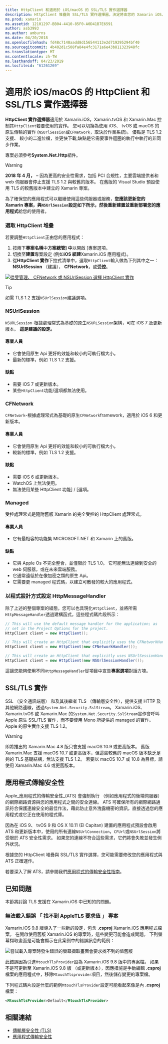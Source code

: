 ```yaml
---
title: HttpClient 和適用於 iOS/macOS 的 SSL/TLS 實作選擇器
description: HttpClient 堆疊與 SSL/TLS 實作選擇器，決定將由您的 Xamarin iOS、 tvOS 或 macOS 應用程式的 HttpClient 和 SSL/TLS 實作。
ms.prod: xamarin
ms.assetid: 12101297-BB04-4410-85F0-A0D41B7E6591
author: asb3993
ms.author: amburns
ms.date: 04/20/2018
ms.openlocfilehash: fd48c7148aadd8d156544113e2d719295294bf40
ms.sourcegitcommit: 4b402d1c508fa84e4fc3171a6e43b811323948fc
ms.translationtype: MT
ms.contentlocale: zh-TW
ms.lasthandoff: 04/23/2019
ms.locfileid: "61261269"
---
```

# <a name="httpclient-and-ssltls-implementation-selector-for-iosmacos"></a>適用於 iOS/macOS 的 HttpClient 和 SSL/TLS 實作選擇器

**HttpClient 實作選擇器**適用於 Xamarin.iOS，Xamarin.tvOS 和 Xamarin.Mac 控制其`HttpClient`若要使用的實作。 您可以切換為使用 iOS、 tvOS 或 macOS 的原生傳輸的實作 (`NSUrlSession`或`CFNetwork`，取決於作業系統)。 優點是 TLS 1.2 支援、 較小的二進位檔，並更快下載;缺點是它需要事件迴圈的執行中執行的非同步作業。

專案必須參考**System.Net.Http**組件。

> [!WARNING]
> **2018 年 4 月，** – 因為更高的安全性需求，包括 PCI 合規性，主要雲端提供者和 web 伺服器會停止支援 TLS 1.2 與較舊的版本。  在舊版的 Visual Studio 預設使用 TLS 的較舊版本中建立的 Xamarin 專案。
>
> 為了確保您的應用程式可以繼續使用這些伺服器或服務，**您應該更新您的 Xamarin 專案，與`NSUrlSession`設定如下所示，然後重新建置並重新部署您的應用程式**給您的使用者。

### <a name="selecting-an-httpclient-stack"></a>選取 HttpClient 堆疊

若要調整`HttpClient`正由您的應用程式：

1. 按兩下**專案名稱**中**方案總管] 中**以開啟 [專案選項。
2. 切換至**建置**專案設定 (例如**iOS 組建**Xamarin.iOS 應用程式)。
3. 從**HttpClient 實作**下拉式清單中，選取`HttpClient`輸入做為下列其中之一：**NSUrlSession** （建議）， **CFNetwork**，或**受控**。

[![從受管理、 CFNetwork 或 NSUrlSession 選擇 HttpClient 實作](http-stack-images/http-xs-sml.png)](http-stack-images/http-xs.png#lightbox)

> [!TIP]
> 如需 TLS 1.2 支援`NSUrlSession`建議選項。

### <a name="nsurlsession"></a>NSUrlSession

`NSURLSession`-根據處理常式為基礎的原生`NSURLSession`架構，可在 iOS 7 及更新版本。 
**這是建議的設定。**

#### <a name="pros"></a>專業人員

- 它會使用原生 Api 更好的效能和較小的可執行檔大小。
- 最新的標準，例如 TLS 1.2 支援。

#### <a name="cons"></a>缺點

- 需要 iOS 7 或更新版本。
- 某些`HttpClient`功能/選項都無法使用。

### <a name="cfnetwork"></a>CFNetwork

`CFNetwork`-根據處理常式為基礎的原生`CFNetwork`framework，適用於 iOS 6 和更新版本。

#### <a name="pros"></a>專業人員

- 它會使用原生 Api 更好的效能和較小的可執行檔大小。
- 較新的標準，例如 TLS 1.2 支援。

#### <a name="cons"></a>缺點

- 需要 iOS 6 或更新版本。
- WatchOS 上無法使用。
- 無法使用某些 HttpClient 功能] / [選項。

### <a name="managed"></a>Managed

受控處理常式是隨附舊版 Xamarin 的完全受控的 HttpClient 處理常式。

#### <a name="pros"></a>專業人員

- 它有最相容的功能集 MICROSOFT.NET 和 Xamarin 上的舊版。

#### <a name="cons"></a>缺點

- 它與 Apple Os 不完全整合，並僅限於 TLS 1.0。 它可能無法連線到安全的 web 伺服器，或在未來雲端服務。
- 它通常遠低於在像加密之類的原生 Api。
- 它需要更 managed 程式碼，以建立可散發的較大的應用程式。

### <a name="programmatically-setting-the-httpmessagehandler"></a>以程式設計方式設定 HttpMessageHandler

除了上述的整個專案的組態，您可以也具現化`HttpClient`，並將所需`HttpMessageHandler`透過建構函式，這些程式碼片段所示：

```csharp
// This will use the default message handler for the application; as
// set in the Project Options for the project.
HttpClient client = new HttpClient();

// This will create an HttpClient that explicitly uses the CFNetworkHandler
HttpClient client = new HttpClient(new CFNetworkHandler());

// This will create an HttpClient that explicitly uses NSUrlSessionHandler
HttpClient client = new HttpClient(new NSUrlSessionHandler());
```

這讓您能夠使用不同`HttpMessageHandler`從項目中宣告**專案選項**對話方塊。

## <a name="ssltls-implementation"></a>SSL/TLS 實作

SSL （安全通訊端層） 和及其後繼者 TLS （傳輸層安全性），提供支援 HTTP 及其他網路連線，透過`System.Net.Security.SslStream`。 Xamarin.iOS、 Xamarin.tvOS 或 Xamarin.Mac 的`System.Net.Security.SslStream`實作會呼叫 Apple 原生 SSL/TLS 實作，而不要使用 Mono 所提供的 managed 的實作。 Apple 的原生實作支援 TLS 1.2。

> [!WARNING]
> 即將推出的 Xamarin.Mac 4.8 版只會支援 macOS 10.9 或更高版本。
> 舊版 Xamarin.Mac 支援 macOS 10.7 或更高版本，但這些較舊的 macOS 版本缺乏足夠的 TLS 基礎結構，無法支援 TLS 1.2。 若要以 macOS 10.7 或 10.8 為目標，請使用 Xamarin.Mac 4.6 或更舊版本。

## <a name="app-transport-security"></a>應用程式傳輸安全性

Apple_應用程式的傳輸安全性_(ATS) 會強制執行 （例如應用程式的後端伺服器） 的網際網路資源與您的應用程式之間的安全連線。 ATS 可確保所有的網際網路通訊符合保護連線安全的最佳作法，藉此防止意外洩露機密的資訊，直接透過您的應用程式或它正在使用的程式庫。

因為在 iOS 9、 tvOS 9 和 OS X 10.11 (El Capitan) 建置的應用程式預設會啟用 ATS 和更新版本中，使用的所有連線`NSUrlConnection`，`CFUrl`或`NSUrlSession`將受限於 ATS 安全性需求。 如果您的連線不符合這些需求，它們將會失敗並發生例外狀況。

根據您的 HttpClient 堆疊與 SSL/TLS 實作選擇，您可能需要修改您的應用程式與 ATS 正確運作。

若要深入了解 ATS，請參閱我們[應用程式的傳輸安全性指南](~/ios/app-fundamentals/ats.md)。

## <a name="known-issues"></a>已知問題

本節將討論 TLS 支援在 Xamarin.iOS 中已知的的問題。

### <a name="project-failed-to-load-with-error-requested-value-appletls-wasnt-found"></a>無法載入錯誤 「 找不到 AppleTLS 要求值 」 專案

Xamarin.iOS 9.8 版導入了一些新的設定，包含 **.csproj** Xamarin.iOS 應用程式檔案。 在開啟使用舊版 Xamarin.iOS 的專案時，這些變更可能會造成問題。 下列螢幕擷取畫面是可能會顯示在此案例中的錯誤訊息的範例：

![嘗試載入專案時發生錯誤的螢幕擷取畫面會要求找不到的值舊版](http-stack-images/tlserror-xs.png)

此錯誤因為引進`MtouchTlsProvider`設為 Xamarin.iOS 9.8 版中的專案檔。 如果不是可更新至 Xamarin.iOS 9.8 版 （或更新版本），因應措施是手動編輯 **.csproj**檔案的應用程式中，移除`MtouchTlsprovider`項目，然後儲存變更的專案檔。

下列程式碼片段是什麼的範例`MtouchTlsProvider`設定可能看起來像是內 **.csproj**檔案：

```xml
<MtouchTlsProvider>Default</MtouchTlsProvider>
```

## <a name="related-links"></a>相關連結

- [傳輸層安全性 (TLS)](~/cross-platform/app-fundamentals/transport-layer-security.md)
- [應用程式傳輸安全性](~/ios/app-fundamentals/ats.md)

